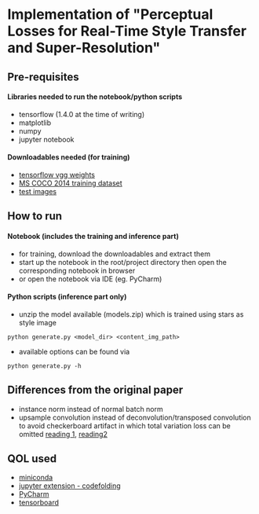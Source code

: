 # Implementation of "Perceptual Losses for Real-Time Style Transfer and Super-Resolution"

## Pre-requisites
#### Libraries needed to run the notebook/python scripts
- tensorflow (1.4.0 at the time of writing)
- matplotlib
- numpy
- jupyter notebook
#### Downloadables needed (for training)
- [tensorflow vgg weights](http://www.cs.toronto.edu/~frossard/post/vgg16/)
- [MS COCO 2014 training dataset](http://cocodataset.org/#download)
- [test images](https://drive.google.com/open?id=1-OEv8ELX-RDB1DvY7i8qEJzziIxJ9T3B)

## How to run
#### Notebook (includes the training and inference part)
- for training, download the downloadables and extract them
- start up the notebook in the root/project directory then open the corresponding notebook in browser
- or open the notebook via IDE (eg. PyCharm)
#### Python scripts (inference part only)
- unzip the model available (models.zip) which is trained using stars as style image
```
python generate.py <model_dir> <content_img_path>
```
- available options can be found via
```
python generate.py -h
```

## Differences from the original paper
- instance norm instead of normal batch norm
- upsample convolution instead of deconvolution/transposed convolution to avoid checkerboard artifact in which total variation loss can be omitted [reading 1](https://distill.pub/2016/deconv-checkerboard/), [reading2](http://forums.fast.ai/t/how-to-avoid-the-patterned-artifacts-in-image-generation/1681)

## QOL used
- [miniconda](https://conda.io/miniconda.html)
- [jupyter extension - codefolding](https://github.com/ipython-contrib/jupyter_contrib_nbextensions)
- [PyCharm](https://www.jetbrains.com/pycharm/)
- [tensorboard](https://www.tensorflow.org/get_started/summaries_and_tensorboard)
